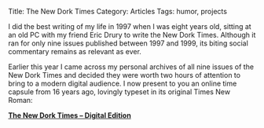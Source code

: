 Title: The New Dork Times
Category: Articles
Tags: humor, projects

I did the best writing of my life in 1997 when I was eight years old, sitting
at an old PC with my friend Eric Drury to write the New Dork Times. Although it
ran for only nine issues published between 1997 and 1999, its biting social
commentary remains as relevant as ever.

Earlier this year I came across my personal archives of all nine issues of the
New Dork Times and decided they were worth two hours of attention to bring to a
modern digital audience. I now present to you an online time capsule from 16
years ago, lovingly typeset in its original Times New Roman:

**[The New Dork Times – Digital Edition](http://steveasleep.com/newdorktimes/)**
